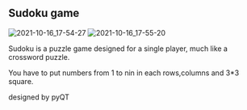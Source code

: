 ## Sudoku game 


![2021-10-16_17-54-27](https://user-images.githubusercontent.com/88204357/137591376-ed8608a2-acb1-467f-bc7d-81c9e23e2cb7.jpg)
![2021-10-16_17-55-20](https://user-images.githubusercontent.com/88204357/137591380-03884086-f5a2-46da-a337-4b0fcb1e53a4.jpg)


Sudoku is a puzzle game designed for a single player, much like a crossword puzzle.


You have to put numbers from 1 to nin in each rows,columns and 3*3 square.

designed by pyQT 
